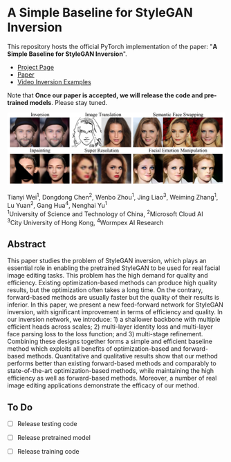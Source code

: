 # A Simple Baseline for StyleGAN Inversion
This repository hosts the official PyTorch implementation of the paper: "**A Simple Baseline for StyleGAN Inversion**".

 * [Project Page](https://wty-ustc.github.io/inversion)
 * [Paper](https://wty-ustc.github.io/inversion/paper/A%20Simple%20Baseline%20for%20StyleGAN%20Inversion.pdf)
 * [Video Inversion Examples](https://youtu.be/gJwFgdRHK0M)

Note that **Once our paper is accepted, we will release the code and pre-trained models**. Please stay tuned.

<img src='imgs/teaser.png'>


Tianyi Wei<sup>1</sup>,
Dongdong Chen<sup>2</sup>,
Wenbo Zhou<sup>1</sup>,
Jing Liao<sup>3</sup>,
Weiming Zhang<sup>1</sup>, 
Lu Yuan<sup>2</sup>, 
Gang Hua<sup>4</sup>, 
Nenghai Yu<sup>1</sup> <br>
<sup>1</sup>University of Science and Technology of China, <sup>2</sup>Microsoft Cloud AI <br>
<sup>3</sup>City University of Hong Kong, <sup>4</sup>Wormpex AI Research


## Abstract
This paper studies the problem of StyleGAN inversion, which plays an essential role in enabling the pretrained StyleGAN to be used for real facial image editing tasks. This problem has the high demand for quality and efficiency. Existing optimization-based methods can produce high quality results, but the optimization often takes a long time. On the contrary, forward-based methods are usually faster but the quality of their results is inferior. In this paper, we present a new feed-forward network for StyleGAN inversion, with significant improvement in terms of efficiency and quality. In our inversion network, we introduce: 1) a shallower backbone with multiple efficient heads across scales; 2) multi-layer identity loss and multi-layer face parsing loss to the loss function; and 3) multi-stage refinement. Combining these designs together forms a simple and efficient baseline method which exploits all benefits of optimization-based and forward-based methods. Quantitative and qualitative results show that our method performs better than existing forward-based methods and comparably to state-of-the-art optimization-based methods, while maintaining the high efficiency as well as forward-based methods. Moreover, a number of real image editing applications demonstrate the efficacy of our method.



## To Do
- [ ] Release testing code
- [ ] Release pretrained model
- [ ] Release training code


